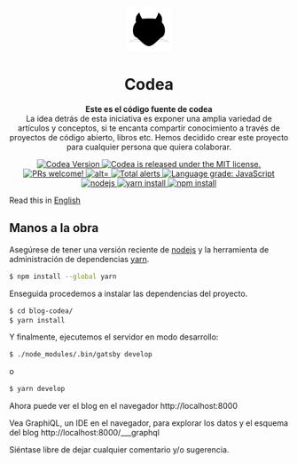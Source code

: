 <p align="center">
  <a href="https://codea.com.mx">
    <img alt="Codea" src="src/images/favicon.png" width="80" />
  </a>
</p>
<h1 align="center">
  Codea
</h1>

<p align="center">
  <strong>Este es el código fuente de codea</strong><br>
  La idea detrás de esta iniciativa es exponer una amplia variedad de artículos y conceptos, si te encanta compartir conocimiento a través de proyectos de código abierto, libros etc. Hemos decidido crear este proyecto para cualquier persona que quiera colaborar.
</p>

<p align="center">
  <a href="https://gitlab.com/codea_/codea">
    <img src="https://img.shields.io/badge/codea-v1.0.0-blue.svg?longCache=true" alt="Codea Version" />
  </a>

  <a href="LICENSE">
    <img src="https://img.shields.io/badge/license-MIT-lightgrey.svg?longCache=true" alt="Codea is released under the MIT license." />
  </a>

  <a href="https://github.com/codea-team/codea/pulls">
    <img src="https://img.shields.io/badge/prs-welcome-blue.svg?longCache=true" alt="PRs welcome!" />
  </a>

  <a href="https://github.com/codea-team/codea">
    <img src="https://circleci.com/gh/codea-team/codea/tree/master.svg?style=svg" alt="alt="Circle Build Status" />
  </a>

  <a href="https://lgtm.com/projects/g/codea-team/codea/alerts/">
    <img alt="Total alerts" src="https://img.shields.io/lgtm/alerts/g/codea-team/codea.svg?logo=lgtm&logoWidth=18"/>
  </a>

  <a href="https://lgtm.com/projects/g/codea-team/codea/context:javascript">
    <img alt="Language grade: JavaScript" src="https://img.shields.io/lgtm/grade/javascript/g/codea-team/codea.svg?logo=lgtm&logoWidth=18"/>
  </a>

  <a href="(https://nodejs.org">
    <img src="https://img.shields.io/badge/node-%3E%3D9.x-brightgreen.svg?longCache=true" alt="nodejs" />
  </a>

  <a href="https://yarnpkg.com/en/docs/install">
    <img src="https://img.shields.io/badge/yarn-%3E%3D%201.10.x-blue.svg?longCache=true" alt="yarn install" />
  </a>

  <a href="https://docs.npmjs.com/getting-started/installing-node">
    <img src="https://img.shields.io/badge/npm-%3E%3D%206.x-red.svg?longCache=true" alt="npm install" />
  </a>
</p>

Read this in [English](README.md)

## Manos a la obra

Asegúrese de tener una versión reciente de [nodejs](https://nodejs.org) y la
herramienta de administración de dependencias [yarn](https://yarnpkg.com).

```sh
$ npm install --global yarn
```

Enseguida procedemos a instalar las dependencias del proyecto.

```sh
$ cd blog-codea/
$ yarn install
```

Y finalmente, ejecutemos el servidor en modo desarrollo:

```sh
$ ./node_modules/.bin/gatsby develop
```

o

```sh
$ yarn develop
```

Ahora puede ver el blog en el navegador http://localhost:8000

Vea GraphiQL, un IDE en el navegador, para explorar los datos y el esquema del
blog http://localhost:8000/___graphql

Siéntase libre de dejar cualquier comentario y/o sugerencia.
